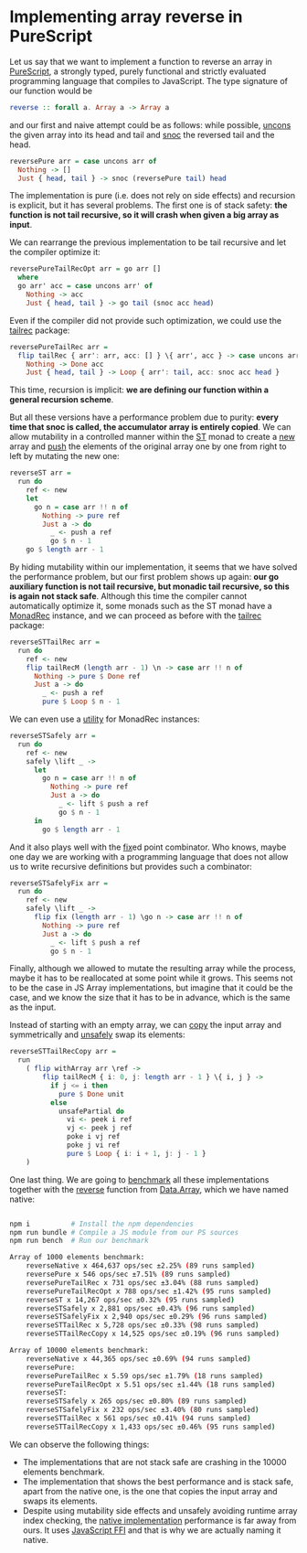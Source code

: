 # Implementing array reverse in PureScript

Let us say that we want to implement a function to reverse an array in [PureScript](https://www.purescript.org), a strongly typed, purely functional and strictly evaluated programming language that compiles to JavaScript. The type signature of our function would be

```haskell
reverse :: forall a. Array a -> Array a
``` 

and our first and naive attempt could be as follows: while possible, [uncons](https://pursuit.purescript.org/packages/purescript-arrays/7.1.0/docs/Data.Array#v:uncons) the given array into its head and tail and [snoc](https://pursuit.purescript.org/packages/purescript-arrays/7.1.0/docs/Data.Array#v:snoc) the reversed tail and the head.

```haskell
reversePure arr = case uncons arr of
  Nothing -> []
  Just { head, tail } -> snoc (reversePure tail) head
``` 

The implementation is pure (i.e. does not rely on side effects) and recursion is explicit, but it has several problems. The first one is of stack safety: **the function is not tail recursive, so it will crash when given a big array as input**.

We can rearrange the previous implementation to be tail recursive and let the compiler optimize it:

```haskell
reversePureTailRecOpt arr = go arr []
  where
  go arr' acc = case uncons arr' of
    Nothing -> acc
    Just { head, tail } -> go tail (snoc acc head)
``` 

Even if the compiler did not provide such optimization, we could use the [tailrec](https://pursuit.purescript.org/packages/purescript-tailrec/6.1.0) package:

```haskell
reversePureTailRec arr =
  flip tailRec { arr': arr, acc: [] } \{ arr', acc } -> case uncons arr' of
    Nothing -> Done acc
    Just { head, tail } -> Loop { arr': tail, acc: snoc acc head }
``` 

This time, recursion is implicit: **we are defining our function within a general recursion scheme**.

But all these versions have a performance problem due to purity: **every time that snoc is called, the accumulator array is entirely copied**. We can allow mutability in a controlled manner within the [ST](https://pursuit.purescript.org/packages/purescript-st/6.0.0) monad to create a [new](https://pursuit.purescript.org/packages/purescript-arrays/7.1.0/docs/Data.Array.ST#v:new) array and [push](https://pursuit.purescript.org/packages/purescript-arrays/7.1.0/docs/Data.Array.ST#v:push) the elements of the original array one by one from right to left by mutating the new one:

```haskell
reverseST arr =
  run do
    ref <- new
    let
      go n = case arr !! n of
        Nothing -> pure ref
        Just a -> do
          _ <- push a ref
          go $ n - 1
    go $ length arr - 1

``` 

By hiding mutability within our implementation, it seems that we have solved the performance problem, but our first problem shows up again: **our go auxiliary function is not tail recursive, but monadic tail recursive, so this is again not stack safe**. Although this time the compiler cannot automatically optimize it, some monads such as the ST monad have a [MonadRec](https://pursuit.purescript.org/packages/purescript-tailrec/6.1.0/docs/Control.Monad.Rec.Class#t:MonadRec) instance, and we can proceed as before with the [tailrec](https://pursuit.purescript.org/packages/purescript-tailrec/6.1.0) package:

```haskell
reverseSTTailRec arr =
  run do
    ref <- new
    flip tailRecM (length arr - 1) \n -> case arr !! n of
      Nothing -> pure $ Done ref
      Just a -> do
        _ <- push a ref
        pure $ Loop $ n - 1
``` 

We can even use a [utility](https://pursuit.purescript.org/packages/purescript-safely/4.0.0/docs/Control.Safely#v:safely) for MonadRec instances:

```haskell
reverseSTSafely arr =
  run do
    ref <- new
    safely \lift _ ->
      let
        go n = case arr !! n of
          Nothing -> pure ref
          Just a -> do
            _ <- lift $ push a ref
            go $ n - 1
      in
        go $ length arr - 1
```

And it also plays well with the [fix](https://pursuit.purescript.org/packages/purescript-control/6.0.0/docs/Control.Lazy#v:fix)ed point combinator. Who knows, maybe one day we are working with a programming language that does not allow us to write recursive definitions but provides such a combinator:

```haskell
reverseSTSafelyFix arr =
  run do
    ref <- new
    safely \lift _ ->
      flip fix (length arr - 1) \go n -> case arr !! n of
        Nothing -> pure ref
        Just a -> do
          _ <- lift $ push a ref
          go $ n - 1
```

Finally, although we allowed to mutate the resulting array while the process, maybe it has to be reallocated at some point while it grows. This seems not to be the case in JS Array implementations, but imagine that it could be the case, and we know the size that it has to be in advance, which is the same as the input.

Instead of starting with an empty array, we can [copy](https://pursuit.purescript.org/packages/purescript-arrays/7.1.0/docs/Data.Array.ST#v:withArray) the input array and symmetrically and [unsafely](https://pursuit.purescript.org/packages/purescript-partial/4.0.0/docs/Partial.Unsafe#v:unsafePartial) swap its elements:

```haskell
reverseSTTailRecCopy arr =
  run
    ( flip withArray arr \ref ->
        flip tailRecM { i: 0, j: length arr - 1 } \{ i, j } ->
          if j <= i then
            pure $ Done unit
          else
            unsafePartial do
              vi <- peek i ref
              vj <- peek j ref
              poke i vj ref
              poke j vi ref
              pure $ Loop { i: i + 1, j: j - 1 }
    )
```

One last thing. We are going to [benchmark](index.js) all these implementations together with the
[reverse](https://pursuit.purescript.org/packages/purescript-arrays/7.1.0/docs/Data.Array#v:reverse) function from [Data.Array](https://pursuit.purescript.org/packages/purescript-arrays/7.1.0/docs/Data.Array), which we have named native:

```sh

npm i          # Install the npm dependencies
npm run bundle # Compile a JS module from our PS sources
npm run bench  # Run our benchmark

Array of 1000 elements benchmark:
    reverseNative x 464,637 ops/sec ±2.25% (89 runs sampled)
    reversePure x 546 ops/sec ±7.51% (89 runs sampled)
    reversePureTailRec x 731 ops/sec ±3.04% (88 runs sampled)
    reversePureTailRecOpt x 788 ops/sec ±1.42% (95 runs sampled)
    reverseST x 14,267 ops/sec ±0.32% (95 runs sampled)
    reverseSTSafely x 2,881 ops/sec ±0.43% (96 runs sampled)
    reverseSTSafelyFix x 2,940 ops/sec ±0.29% (96 runs sampled)
    reverseSTTailRec x 5,728 ops/sec ±0.33% (98 runs sampled)
    reverseSTTailRecCopy x 14,525 ops/sec ±0.19% (96 runs sampled)

Array of 10000 elements benchmark:
    reverseNative x 44,365 ops/sec ±0.69% (94 runs sampled)
    reversePure: 
    reversePureTailRec x 5.59 ops/sec ±1.79% (18 runs sampled)
    reversePureTailRecOpt x 5.51 ops/sec ±1.44% (18 runs sampled)
    reverseST: 
    reverseSTSafely x 265 ops/sec ±0.80% (89 runs sampled)
    reverseSTSafelyFix x 232 ops/sec ±3.40% (80 runs sampled)
    reverseSTTailRec x 561 ops/sec ±0.41% (94 runs sampled)
    reverseSTTailRecCopy x 1,433 ops/sec ±0.46% (95 runs sampled)
```

We can observe the following things:

* The implementations that are not stack safe are crashing in the 10000 elements benchmark.
* The implementation that shows the best performance and is stack safe, apart from the native one, is the one that copies the input array and swaps its elements.
* Despite using mutability side effects and unsafely avoiding runtime array index checking, the [native implementation](https://github.com/purescript/purescript-arrays/blob/v7.1.0/src/Data/Array.js#L195) performance is far away from ours. It uses [JavaScript FFI](https://github.com/purescript/documentation/blob/master/guides/FFI.md) and that is why we are actually naming it native.

